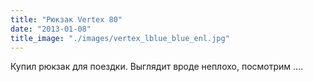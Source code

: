 ```yaml
---
title: "Рюкзак Vertex 80"
date: "2013-01-08"
title_image: "./images/vertex_lblue_blue_enl.jpg"
---
```


Купил рюкзак для поездки. Выглядит вроде неплохо, посмотрим ….
